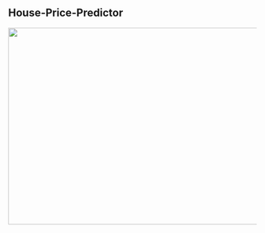 ## House-Price-Predictor

<img src="https://data-flair.training/blogs/wp-content/uploads/sites/2/2020/01/housing-price-prediction.jpg" width="1500" height="400" alt=""> 
